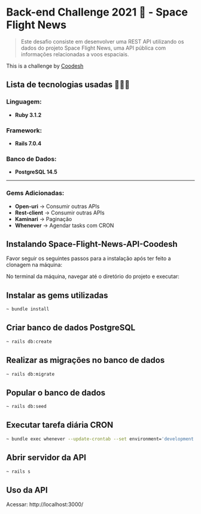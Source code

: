 # Back-end Challenge 2021 🏅 - Space Flight News

> Este desafio consiste em desenvolver uma REST API utilizando os dados do projeto Space Flight News, uma API pública com informações relacionadas a voos espaciais.

This is a challenge by [Coodesh](https://coodesh.com/)

## Lista de tecnologias usadas 👨🏻‍💻

### Linguagem:
* <b>Ruby 3.1.2</b>

### Framework:
* <b>Rails 7.0.4</b>

### Banco de Dados:
* <b>PostgreSQL 14.5</b>

------------------------

### Gems Adicionadas:
- <b>Open-uri</b> -> Consumir outras APIs
- <b>Rest-client</b> -> Consumir outras APIs
- <b>Kaminari</b> -> Paginação
- <b>Whenever</b> -> Agendar tasks com CRON

## Instalando Space-Flight-News-API-Coodesh

Favor seguir os seguintes passos para a instalação após ter feito a clonagem na máquina:

No terminal da máquina, navegar até o diretório do projeto e executar:

## Instalar as gems utilizadas
```bash
~ bundle install
```

## Criar banco de dados PostgreSQL
```bash
~ rails db:create
```

## Realizar as migrações no banco de dados
```bash
~ rails db:migrate
```

## Popular o banco de dados
```bash
~ rails db:seed
```

## Executar tarefa diária CRON
```bash
~ bundle exec whenever --update-crontab --set environment='development'
```
## Abrir servidor da API
```bash
~ rails s
```


## Uso da API

Acessar:
http://localhost:3000/
